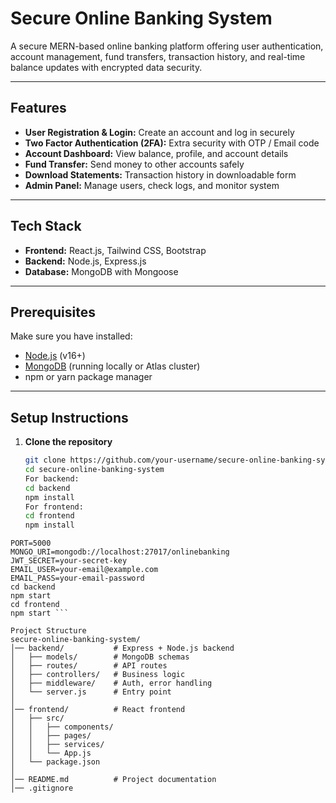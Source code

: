  # Secure Online Banking System

A secure MERN-based online banking platform offering user authentication, account management, fund transfers, transaction history, and real-time balance updates with encrypted data security.  

---

## Features
- **User Registration & Login:** Create an account and log in securely  
- **Two Factor Authentication (2FA):** Extra security with OTP / Email code  
- **Account Dashboard:** View balance, profile, and account details  
- **Fund Transfer:** Send money to other accounts safely  
- **Download Statements:** Transaction history in downloadable form  
- **Admin Panel:** Manage users, check logs, and monitor system  

---

## Tech Stack
- **Frontend:** React.js, Tailwind CSS, Bootstrap  
- **Backend:** Node.js, Express.js  
- **Database:** MongoDB with Mongoose  

---

## Prerequisites
Make sure you have installed:
- [Node.js](https://nodejs.org/) (v16+)  
- [MongoDB](https://www.mongodb.com/) (running locally or Atlas cluster)  
- npm or yarn package manager  

---

## Setup Instructions

1. **Clone the repository**
   ```bash
   git clone https://github.com/your-username/secure-online-banking-system.git
   cd secure-online-banking-system
   For backend:
   cd backend
   npm install
   For frontend:
   cd frontend
   npm install
```Create a .env file inside the backend folder and add values like:
PORT=5000
MONGO_URI=mongodb://localhost:27017/onlinebanking
JWT_SECRET=your-secret-key
EMAIL_USER=your-email@example.com
EMAIL_PASS=your-email-password
cd backend
npm start
cd frontend
npm start ```

Project Structure
secure-online-banking-system/
│── backend/           # Express + Node.js backend
│   ├── models/        # MongoDB schemas
│   ├── routes/        # API routes
│   ├── controllers/   # Business logic
│   ├── middleware/    # Auth, error handling
│   └── server.js      # Entry point
│
│── frontend/          # React frontend
│   ├── src/
│   │   ├── components/
│   │   ├── pages/
│   │   ├── services/
│   │   └── App.js
│   └── package.json
│
│── README.md          # Project documentation
│── .gitignore
